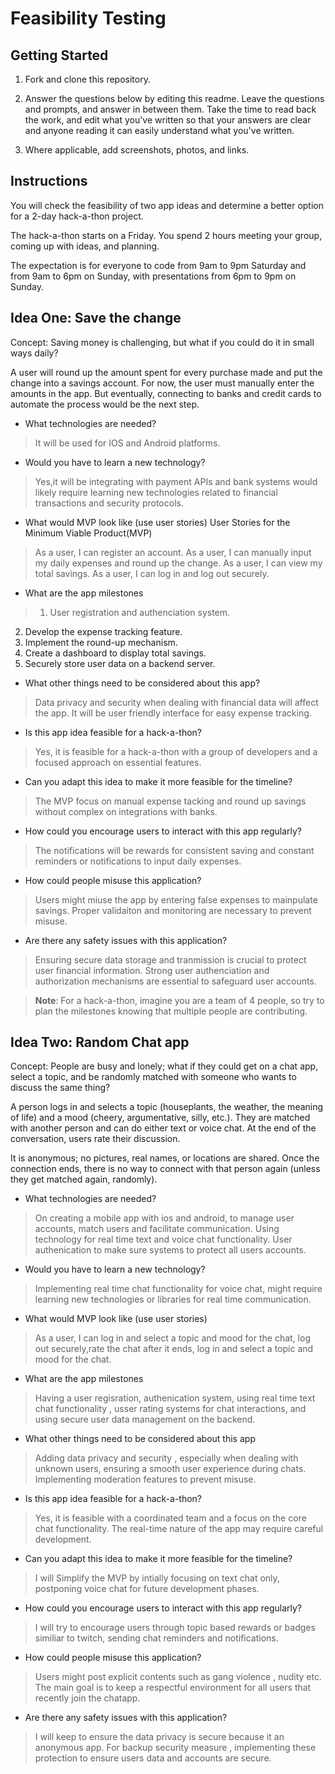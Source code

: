 # Feasibility Testing

## Getting Started

1. Fork and clone this repository.

1. Answer the questions below by editing this readme. Leave the questions and prompts, and answer in between them. Take the time to read back the work, and edit what you've written so that your answers are clear and anyone reading it can easily understand what you've written.

1. Where applicable, add screenshots, photos, and links.

## Instructions

You will check the feasibility of two app ideas and determine a better option for a 2-day hack-a-thon project.

The hack-a-thon starts on a Friday. You spend 2 hours meeting your group, coming up with ideas, and planning.

The expectation is for everyone to code from 9am to 9pm Saturday and from 9am to 6pm on Sunday, with presentations from 6pm to 9pm on Sunday.

## Idea One: Save the change

Concept: Saving money is challenging, but what if you could do it in small ways daily?

A user will round up the amount spent for every purchase made and put the change into a savings account. For now, the user must manually enter the amounts in the app. But eventually, connecting to banks and credit cards to automate the process would be the next step.

- What technologies are needed?

> It will be used for IOS and Android platforms. 

- Would you have to learn a new technology?

> Yes,it will be integrating with payment APIs and bank systems would likely require learning new technologies related to financial transactions and security protocols.

- What would MVP look like (use user stories)
User Stories for the Minimum Viable Product(MVP)
> As a user, I can register an account.
As a user, I can manually input my daily expenses and round up the change.
As a user, I can view my total savings.
As a user, I can log in and log out securely.

- What are the app milestones

> 1. User registration and authenciation system.
2. Develop the expense tracking feature.
3. Implement the round-up mechanism. 
4. Create a dashboard to display total savings.
5. Securely store user data on a backend server. 

- What other things need to be considered about this app?

> Data privacy and security  when dealing with financial data will affect the app. It will be user friendly interface for easy expense tracking.

- Is this app idea feasible for a hack-a-thon?

> Yes, it is feasible for a hack-a-thon with a group of developers and a focused approach on essential features.

- Can you adapt this idea to make it more feasible for the timeline?

> The MVP focus on manual expense tacking and round up savings without complex on integrations with banks.

- How could you encourage users to interact with this app regularly?

> The notifications will be rewards for consistent saving and constant reminders or notifications to input daily expenses.

- How could people misuse this application?

> Users might miuse the app by entering false expenses to mainpulate savings. Proper validaiton and monitoring are necessary to prevent misuse.

- Are there any safety issues with this application?

> Ensuring secure data storage and tranmission is crucial to protect user financial information. Strong user authenciation and authorization mechanisms are essential to safeguard user accounts.

> **Note**: For a hack-a-thon, imagine you are a team of 4 people, so try to plan the milestones knowing that multiple people are contributing.

## Idea Two: Random Chat app

Concept: People are busy and lonely; what if they could get on a chat app, select a topic, and be randomly matched with someone who wants to discuss the same thing?

A person logs in and selects a topic (houseplants, the weather, the meaning of life) and a mood (cheery, argumentative, silly, etc.). They are matched with another person and can do either text or voice chat. At the end of the conversation, users rate their discussion.

It is anonymous; no pictures, real names, or locations are shared. Once the connection ends, there is no way to connect with that person again (unless they get matched again, randomly).

- What technologies are needed?

> On creating a mobile app with ios and android, to manage user accounts, match users and facilitate communication. Using technology for real time text and voice chat functionality. User authenication to make sure systems to protect all users accounts.

- Would you have to learn a new technology?

> Implementing real time chat functionality for voice chat, might require learning new technologies or libraries for real time communication.

- What would MVP look like (use user stories)

> As a user, I can log in and select a topic and mood for the chat, log out securely,rate the chat after it ends, log in and select a topic and mood for the chat.

- What are the app milestones

> Having a user regisration, authenication system, using real time text chat functionality , usser rating systems for chat interactions, and using secure user data management on the backend.

- What other things need to be considered about this app

> Adding data privacy and security , especially when dealing with unknown users, ensuring a smooth user experience during chats. Implementing moderation features to prevent misuse.

- Is this app idea feasible for a hack-a-thon?

> Yes, it is feasible with a coordinated team and a focus on the core chat functionality. The real-time nature of the app may require careful development.

- Can you adapt this idea to make it more feasible for the timeline?

> I will Simplify the MVP by intially focusing on text chat only, postponing voice chat for future development phases.

- How could you encourage users to interact with this app regularly?

> I will try to encourage users through topic based rewards or badges similiar to twitch, sending chat reminders and notifications. 

- How could people misuse this application?

> Users might post explicit contents such as gang violence , nudity etc. The main goal is to keep a respectful environment for all users that recently join the chatapp.
- Are there any safety issues with this application?

> I will keep to ensure the data privacy is secure because it an anonymous app. For backup security measure , implementing these protection to ensure users data and accounts are secure. 
